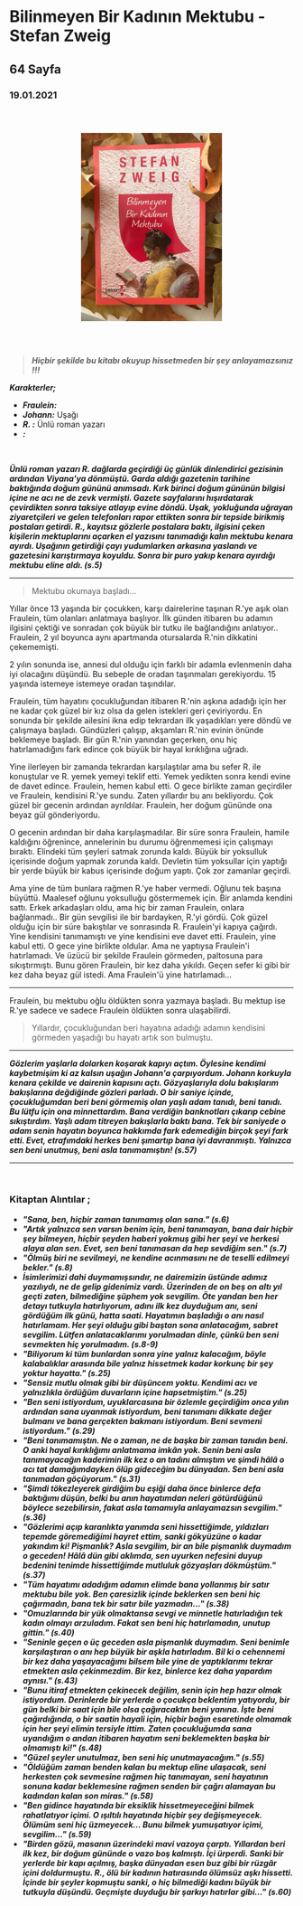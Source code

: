 # Bilinmeyen Bir Kadının Mektubu - Stefan Zweig 
## 64 Sayfa
### 19.01.2021
  
<br>

  <p align="center" style="padding: 10px">
    <img alt="Hayatın-Mucizeleri" src="../images/42_bilinmeyen_bir_kadinin_mektubu.jpg" width="250">
    <br>

<br>
<br>

> ***Hiçbir şekilde bu kitabı okuyup hissetmeden bir şey anlayamazsınız !!!***

***Karakterler;***
- ***Fraulein:***
- ***Johann:*** Uşağı
- ***R. :*** Ünlü roman yazarı
- ***:***

<br>

***Ünlü roman yazarı R. dağlarda geçirdiği üç günlük dinlendirici gezisinin ardından Viyana'ya dönmüştü. Garda aldığı gazetenin tarihine baktığında doğum gününü anımsadı. Kırk birinci doğum gününün bilgisi içine ne acı ne de zevk vermişti. Gazete sayfalarını hışırdatarak çevirdikten sonra taksiye atlayıp evine döndü. Uşak, yokluğunda uğrayan ziyaretçileri ve gelen telefonları rapor ettikten sonra bir tepside  birikmiş postaları getirdi. R., kayıtsız gözlerle postalara baktı, ilgisini çeken kişilerin mektuplarını açarken el yazısını tanımadığı kalın mektubu kenara ayırdı. Uşağının getirdiği çayı yudumlarken arkasına yaslandı ve gazetesini karıştırmaya koyuldu. Sonra bir puro yakıp kenara ayırdığı mektubu eline aldı. (s.5)***

____

> Mektubu okumaya başladı...

Yıllar önce 13 yaşında bir çocukken, karşı dairelerine taşınan R.'ye aşık olan Fraulein, tüm olanları anlatmaya başlıyor. İlk günden itibaren bu adamın ilgisini çektiği ve sonradan çok büyük bir tutku ile bağlandığını anlatıyor.. Fraulein, 2 yıl boyunca aynı apartmanda otursalarda R.'nin dikkatini çekememişti.

2 yılın sonunda ise, annesi dul olduğu için farklı bir adamla evlenmenin daha iyi olacağını düşündü. Bu sebeple de oradan taşınmaları gerekiyordu. 15 yaşında istemeye istemeye oradan taşındılar. 

Fraulein, tüm hayatını çocukluğundan itibaren R.'nin aşkına adadığı için her ne kadar çok güzel bir kız olsa da gelen istekleri geri çeviriyordu. En sonunda bir şekilde ailesini ikna edip tekrardan ilk yaşadıkları yere döndü ve çalışmaya başladı. Gündüzleri çalışıp, akşamları R.'nin evinin önünde beklemeye başladı. Bir gün R.'nin yanından geçerken, onu hiç hatırlamadığını fark edince çok büyük bir hayal kırıklığına uğradı.

Yine ilerleyen bir zamanda tekrardan karşılaştılar ama bu sefer R. ile konuştular ve R. yemek yemeyi teklif etti. Yemek yedikten sonra kendi evine de davet edince. Fraulein, hemen kabul etti. O gece birlikte zaman  geçirdiler ve Fraulein, kendisini R.'ye sundu. Zaten yıllardır bu anı bekliyordu. Çok güzel bir gecenin ardından ayrıldılar. Fraulein, her doğum gününde ona beyaz gül gönderiyordu.

O gecenin ardından bir daha karşılaşmadılar. Bir süre sonra Fraulein, hamile kaldığını öğrenince, annelerinin bu durumu öğrenmemesi için çalışmayı bıraktı. Elindeki tüm şeyleri satmak zorunda kaldı. Büyük bir yoksulluk içerisinde doğum yapmak zorunda kaldı. Devletin tüm yoksullar için yaptığı bir yerde büyük bir kabus içerisinde doğum yaptı. Çok zor zamanlar geçirdi.

Ama yine de tüm bunlara rağmen R.'ye haber vermedi. Oğlunu tek başına büyüttü. Maalesef oğlunu yoksulluğu göstermemek için. Bir anlamda kendini sattı. Erkek arkadaşları oldu, ama hiç bir zaman Fraulein, onlara bağlanmadı.. Bir gün sevgilisi ile bir bardayken, R.'yi gördü. Çok güzel olduğu için bir süre bakıştılar ve sonrasında R. Fraulein'yi kapıya çağırdı. Yine kendisini tanımamıştı ve yine kendisini eve davet etti. Fraulein, yine kabul etti. O gece yine birlikte oldular. Ama ne yaptıysa Fraulein'i hatırlamadı. Ve üzücü bir şekilde Fraulein görmeden, paltosuna para sıkıştırmıştı. Bunu gören Fraulein, bir kez daha yıkıldı. Geçen sefer ki gibi bir kez daha beyaz gül istedi. Ama Fraulein'ü yine hatırlamadı...

_____

Fraulein, bu mektubu oğlu öldükten sonra yazmaya başladı. Bu mektup ise R.'ye sadece ve sadece Fraulein öldükten sonra ulaşabilirdi. 

> Yıllardır, çocukluğundan beri hayatına adadığı adamın kendisini görmeden yaşadığı bu hayatı artık son bulmuştu.

______

***Gözlerim yaşlarla dolarken koşarak kapıyı açtım. Öylesine kendimi kaybetmişim ki az kalsın uşağın Johann'a çarpıyordum. Johann korkuyla kenara çekilde ve dairenin kapısını açtı. Gözyaşlarıyla dolu bakışlarım bakışlarına değdiğinde gözleri parladı. O bir saniye içinde, çocukluğumdan beri beni görmemiş olan yaşlı adam tanıdı, beni tanıdı. Bu lütfu için ona minnettardım. Bana verdiğin banknotları çıkarıp cebine sıkıştırdım. Yaşlı adam titreyen bakışlarla baktı bana. Tek bir saniyede o adam senin hayatın boyunca hakkımda fark edemediğin birçok şeyi fark etti. Evet, etrafımdaki herkes beni şımartıp bana iyi davranmıştı. Yalnızca sen beni unutmuş, beni asla tanımamıştın! (s.57)*** 
_____


<br>

### Kitaptan Alıntılar ;
- ***"Sana, ben, hiçbir zaman tanımamış olan sana." (s.6)***
- ***"Artık yalnızca sen varsın benim için, beni tanımayan, bana dair hiçbir şey bilmeyen, hiçbir şeyden haberi yokmuş gibi her şeyi ve herkesi alaya alan sen. Evet, sen beni tanımasan da hep sevdiğim sen." (s.7)***
- ***"Ölmüş biri ne sevilmeyi, ne kendine acınmasını ne de teselli edilmeyi bekler." (s.8)***
- ***İsimlerimizi dahi duymamışsındır, ne dairemizin üstünde adımız yazılıydı, ne de gelip gidenimiz vardı. Üzerinden de on beş on altı yıl geçti zaten, bilmediğine şüphem yok sevgilim. Öte yandan ben her detayı tutkuyla hatırlıyorum, adını ilk kez duyduğum anı, seni gördüğüm ilk günü, hatta saati. Hayatımın başladığı o anı nasıl hatırlamam. Her şeyi olduğu gibi baştan sona anlatacağım, sabret sevgilim. Lütfen anlatacaklarımı yorulmadan dinle, çünkü ben seni sevmekten hiç yorulmadım. (s.8-9)***
- ***"Biliyorum ki tüm bunlardan sonra yine yalnız kalacağım, böyle kalabalıklar arasında bile yalnız hissetmek kadar korkunç bir şey yoktur hayatta." (s.25)***
- ***"Sensiz mutlu olmak gibi bir düşüncem yoktu. Kendimi acı ve yalnızlıkla ördüğüm duvarların içine hapsetmiştim." (s.25)***
- ***"Ben seni istiyordum, uyuklarcasına bir özlemle geçirdiğim onca yılın ardından sana uyanmak istiyordum, beni tanımanı dikkate değer bulmanı ve bana gerçekten bakmanı istiyordum. Beni sevmeni istiyordum." (s.29)***
- ***"Beni tanımamıştın. Ne o zaman, ne de başka bir zaman tanıdın beni. O anki hayal kırıklığımı anlatmama imkân yok. Senin beni asla tanımayacağın kaderimin ilk kez o an tadını almıştım ve şimdi hâlâ o acı tat damağımdayken ölüp gideceğim bu dünyadan. Sen beni asla tanımadan göçüyorum." (s.31)***
- ***"Şimdi tökezleyerek girdiğim bu eşiği daha önce binlerce defa baktığımı düşün, belki bu anın hayatımdan neleri götürdüğünü böylece sezebilirsin, fakat asla tamamıyla anlayamazsın sevgilim." (s.36)***
- ***"Gözlerimi açıp karanlıkta yanımda seni hissettiğimde, yıldızları tepemde göremediğimi hayret  ettim, sanki gökyüzüne o kadar yakındım ki! Pişmanlık? Asla sevgilim, bir an bile pişmanlık duymadım o geceden! Hâlâ dün gibi aklımda, sen uyurken nefesini duyup bedenini tenimde hissettiğimde mutluluk gözyaşları dökmüştüm." (s.37)***
- ***"Tüm hayatımı adadığım adamın elimde bana yollanmış bir satır mektubu bile yok. Ben çaresizlik içinde beklerken sen beni hiç çağırmadın, bana tek bir satır bile yazmadın..." (s.38)***
- ***"Omuzlarında bir yük olmaktansa sevgi ve minnetle hatırladığın tek kadın olmayı arzuladım. Fakat sen beni hiç hatırlamadın, unutup gittin." (s.40)***
- ***"Seninle geçen o üç geceden asla pişmanlık duymadım. Seni benimle karşılaştıran o anı hep büyük bir aşkla hatırladım. Bil ki o cehennemi bir kez daha yaşayacağımı bilsem bile yine de yaptıklarımı tekrar etmekten asla çekinmezdim. Bir kez, binlerce kez daha yapardım aynısı." (s.43)***
- ***"Bunu itiraf etmekten çekinecek değilim, senin için hep hazır olmak istiyordum. Derinlerde bir yerlerde o çocukça beklentim yatıyordu, bir gün belki bir saat için bile olsa çağıracaktın beni yanına. İşte beni çağırdığında, o bir saatin hayali için, hiçbir bağın esaretinde olmamak için her şeyi elimin tersiyle ittim. Zaten çocukluğumda sana uyandığım o andan itibaren hayatım seni beklemekten başka bir olmamıştı ki!" (s.48)***
- ***"Güzel şeyler unutulmaz, ben seni hiç unutmayacağım." (s.55)***
- ***"Öldüğüm zaman benden kalan bu mektup eline ulaşacak, seni herkesten çok sevmesine rağmen hiç tanımayan, seni hayatının sonuna kadar beklemesine rağmen senden bir çağrı alamayan bu kadından kalan son miras." (s.58)***
- ***"Ben gidince hayatında bir eksiklik hissetmeyeceğini bilmek rahatlatıyor içimi. O ışıltılı hayatında hiçbir şey değişmeyecek. Ölümüm seni hiç üzmeyecek... Bunu bilmek yumuşatıyor içimi, sevgilim..." (s.59)***
- ***"Birden gözü, masanın üzerindeki mavi vazoya çarptı. Yıllardan beri ilk kez, bir doğum gününde o vazo boş kalmıştı. İçi ürperdi. Sanki bir yerlerde bir kapı açılmış, başka dünyadan esen buz gibi bir rüzgâr içini doldurmuştu. R., ölü bir kadının hatırasında ölümsüz aşkı hissetti. İçinde bir şeyler kopmuştu sanki, o hiç bilmediği kadını büyük bir tutkuyla düşündü. Geçmişte duyduğu bir şarkıyı hatırlar gibi..." (s.60)***


